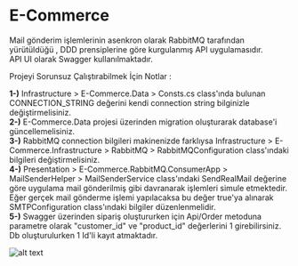 # E-Commerce 

Mail gönderim işlemlerinin asenkron olarak RabbitMQ tarafından yürütüldüğü , DDD prensiplerine göre kurgulanmış API uygulamasıdır. <br>
API UI olarak Swagger kullanılmaktadır. 

Projeyi Sorunsuz Çalıştırabilmek İçin Notlar : <br>

<b>1-)</b> Infrastructure > E-Commerce.Data > Consts.cs class'ında bulunan CONNECTION_STRING değerini kendi connection string bilginizle değiştirmelisiniz. <br> 
<b>2-)</b> E-Commerce.Data projesi üzerinden migration oluşturarak database'i güncellemelisiniz. <br> 
<b>3-)</b> RabbitMQ connection bilgileri makinenizde farklıysa Infrastructure > E-Commerce.Infrastructure > RabbitMQ > RabbitMQConfiguration class'ındaki bilgileri değiştirmelisiniz.<br>
<b>4-)</b> Presentation > E-Commerce.RabbitMQ.ConsumerApp > MailSenderHelper > MailSenderService class'ındaki SendRealMail değerine göre uygulama mail gönderilmiş gibi davranarak işlemleri simule etmektedir. Eğer gerçek mail gönderme işlemi yapılacaksa bu değer true'ya alınarak SMTPConfiguration class'ındaki bilgiler düzenlenmelidir.<br>
<b>5-)</b> Swagger üzerinden sipariş oluştururken için Api/Order metoduna parametre olarak "customer_id" ve "product_id" değerlerini 1 girebilirsiniz. Db oluşturulurken 1 Id'li kayıt atmaktadır. 


![alt text](https://i.ibb.co/7KZQk1k/Proje-Resmi.png)
